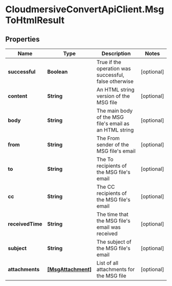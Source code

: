 # CloudmersiveConvertApiClient.MsgToHtmlResult

## Properties
Name | Type | Description | Notes
------------ | ------------- | ------------- | -------------
**successful** | **Boolean** | True if the operation was successful, false otherwise | [optional] 
**content** | **String** | An HTML string version of the MSG file | [optional] 
**body** | **String** | The main body of the MSG file&#39;s email as an HTML string | [optional] 
**from** | **String** | The From sender of the MSG file&#39;s email | [optional] 
**to** | **String** | The To recipients of the MSG file&#39;s email | [optional] 
**cc** | **String** | The CC recipients of the MSG file&#39;s email | [optional] 
**receivedTime** | **String** | The time that the MSG file&#39;s email was received | [optional] 
**subject** | **String** | The subject of the MSG file&#39;s email | [optional] 
**attachments** | [**[MsgAttachment]**](MsgAttachment.md) | List of all attachments for the MSG file | [optional] 


